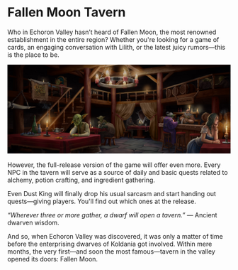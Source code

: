 # Fallen Moon Tavern

Who in Echoron Valley hasn’t heard of Fallen Moon, the most renowned establishment in the entire region? Whether you're looking for a game of cards, an engaging conversation with Lilith, or the latest juicy rumors—this is the place to be.

![](images/taverna.2x.png)

However, the full-release version of the game will offer even more. Every NPC in the tavern will serve as a source of daily and basic quests related to alchemy, potion crafting, and ingredient gathering.

Even Dust King will finally drop his usual sarcasm and start handing out quests—giving players. You'll find out which ones at the release. 

*“Wherever three or more gather, a dwarf will open a tavern.”*
— Ancient dwarven wisdom.

And so, when Echoron Valley was discovered, it was only a matter of time before the enterprising dwarves of Koldania got involved. Within mere months, the very first—and soon the most famous—tavern in the valley opened its doors: Fallen Moon.
